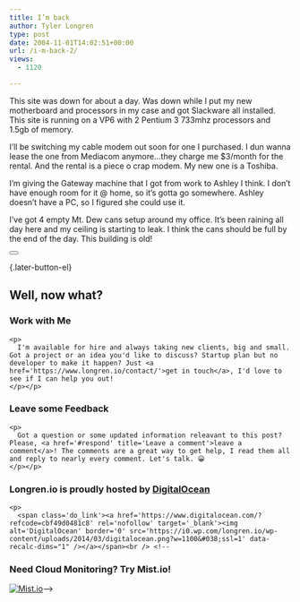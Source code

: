 ```yaml
---
title: I’m back
author: Tyler Longren
type: post
date: 2004-11-01T14:02:51+00:00
url: /i-m-back-2/
views:
  - 1120

---
```

This site was down for about a day. Was down while I put my new motherboard and processors in my case and got Slackware all installed. This site is running on a VP6 with 2 Pentium 3 733mhz processors and 1.5gb of memory.

I&#8217;ll be switching my cable modem out soon for one I purchased. I dun wanna lease the one from Mediacom anymore&#8230;they charge me $3/month for the rental. And the rental is a piece o crap modem. My new one is a Toshiba.

I&#8217;m giving the Gateway machine that I got from work to Ashley I think. I don&#8217;t have enough room for it @ home, so it&#8217;s gotta go somewhere. Ashley doesn&#8217;t have a PC, so I figured she could use it.

I&#8217;ve got 4 empty Mt. Dew cans setup around my office. It&#8217;s been raining all day here and my ceiling is starting to leak. I think the cans should be full by the end of the day. This building is old! 

<div class="wpulike wpulike-default " >
  <div class="wp_ulike_general_class wp_ulike_is_not_liked">
    <button type="button"
					aria-label="Like Button"
					data-ulike-id="1705"
					data-ulike-nonce="4260a82bed"
					data-ulike-type="likeThis"
					data-ulike-template="wpulike-default"
					data-ulike-display-likers="0"
					data-ulike-disable-pophover="0"
					class="wp_ulike_btn wp_ulike_put_image wp_likethis_1705"></button><span class="count-box"></span>
  </div>
</div>

[][1]{.later-button-el}

<div class='what-next'>
  <h2>
    Well, now what?
  </h2>
  
  <div class='hire'>
    <h3>
      Work with Me
    </h3>
    
    <p>
      I'm available for hire and always taking new clients, big and small. Got a project or an idea you'd like to discuss? Startup plan but no developer to make it happen? Just <a href='https://www.longren.io/contact/'>get in touch</a>, I'd love to see if I can help you out!
    </p></p>
  </div>
  
  <div class='hire'>
    <h3>
      Leave some Feedback
    </h3>
    
    <p>
      Got a question or some updated information releavant to this post? Please, <a href='#respond' title='Leave a comment'>leave a comment</a>! The comments are a great way to get help, I read them all and reply to nearly every comment. Let's talk. 😀
    </p></p>
  </div>
  
  <div class='now-what-bottom-ad'>
    <h3>
      Longren.io is proudly hosted by <a href='https://www.digitalocean.com/?refcode=cbf49d0481c8'>DigitalOcean</a>
    </h3>
    
    <p>
      <span class='do_link'><a href='https://www.digitalocean.com/?refcode=cbf49d0481c8' rel='nofollow' target='_blank'><img alt='DigitalOcean' border='0' src='https://i0.wp.com/longren.io/wp-content/uploads/2014/03/digitalocean.png?w=1100&#038;ssl=1' data-recalc-dims="1" /></a></span><br /> <!--

<h3>Need Cloud Monitoring? Try Mist.io!</h3>

<span class='do_link'><a href='http://mist.io/?ref=tyler' rel='nofollow' target='_blank'><img alt='Mist.io' border='0' src='https://i0.wp.com/longren.io/wp-content/uploads/2014/04/mistio.jpg?w=1100&#038;ssl=1' data-recalc-dims="1"></a></span>--></div> </div>

 [1]: #
